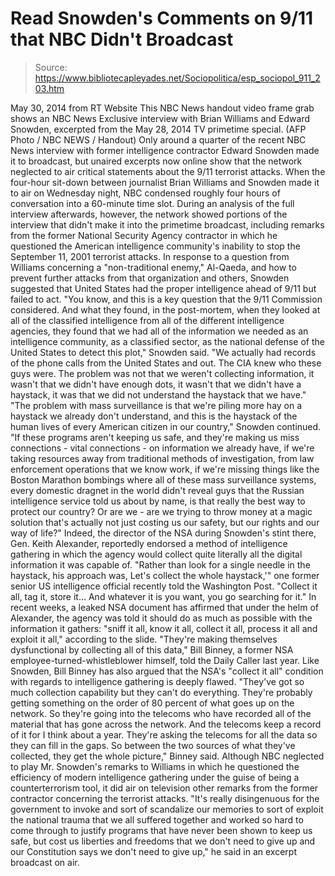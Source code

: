 # Read Snowden's Comments on 9/11 that NBC Didn't Broadcast

> Source: https://www.bibliotecapleyades.net/Sociopolitica/esp_sociopol_911_203.htm

May 30, 2014
from
RT Website
This NBC News handout
video frame grab shows
an NBC News Exclusive
interview with Brian Williams and Edward Snowden,
excerpted from the May 28,
2014 TV primetime special.
(AFP Photo / NBC NEWS /
Handout)
Only around a quarter of the recent
NBC News interview with former intelligence
contractor
Edward Snowden made it to broadcast,
but unaired excerpts now online show that the network neglected to air
critical statements about the
9/11
terrorist attacks.
When the four-hour sit-down between journalist Brian Williams and
Snowden made it to air on Wednesday night, NBC condensed roughly four hours
of conversation into a 60-minute time slot.
During an analysis of the full interview
afterwards, however, the network showed portions of the interview that
didn't make it into the primetime broadcast, including remarks from the
former National Security Agency contractor in which he questioned the
American intelligence community's inability to stop the September 11, 2001
terrorist attacks.
In response to a question from Williams concerning a "non-traditional
enemy," Al-Qaeda, and how to prevent further attacks from that organization
and others, Snowden suggested that United States had the proper intelligence
ahead of 9/11 but failed to act.
"You know, and this is a key question that
the 9/11 Commission considered.
And what they found, in the post-mortem,
when they looked at all of the classified intelligence from all of the
different intelligence agencies, they found that we had all of the
information we needed as an intelligence community, as a classified
sector, as the national defense of the United States to detect this
plot," Snowden said.
"We actually had records of the phone calls
from the United States and out. The CIA knew who these guys were.
The problem was not that we weren't
collecting information, it wasn't that we didn't have enough dots, it
wasn't that we didn't have a haystack, it was that we did not understand
the haystack that we have."
"The problem with mass surveillance is that we're piling more hay on a
haystack we already don't understand, and this is the haystack of the
human lives of every American citizen in our country," Snowden
continued.
"If these programs aren't keeping us safe,
and they're making us miss connections - vital connections - on
information we already have, if we're taking resources away from
traditional methods of investigation, from law enforcement operations
that we know work, if we're missing things like the Boston Marathon
bombings where all of these mass surveillance systems, every domestic
dragnet in the world didn't reveal guys that the Russian intelligence
service told us about by name, is that really the best way to protect
our country?
Or are we - are we trying to throw money at
a magic solution that's actually not just costing us our safety, but our
rights and our way of life?"
Indeed, the director of the NSA during Snowden's
stint there, Gen. Keith Alexander, reportedly endorsed a method of
intelligence gathering in which the agency would collect quite literally all
the digital information it was capable of.
"Rather than look for a single needle in the
haystack, his approach was, Let's collect the whole haystack,'" one
former senior US intelligence official recently told the Washington
Post.
"Collect it all, tag it, store it... And
whatever it is you want, you go searching for it."
In recent weeks, a leaked NSA document has
affirmed that under the helm of Alexander, the agency was told it should do
as much as possible with the information it gathers:
"sniff it all, know it all, collect it all,
process it all and exploit it all," according to the slide.
"They're making themselves dysfunctional by collecting all of this
data," Bill Binney, a former NSA employee-turned-whistleblower himself,
told the Daily Caller last year.
Like Snowden, Bill Binney has also argued
that the NSA's "collect it all" condition with regards to intelligence
gathering is deeply flawed.
"They've got so much collection capability
but they can't do everything. They're probably getting something on the
order of 80 percent of what goes up on the network.
So they're going into the telecoms who have
recorded all of the material that has gone across the network. And the
telecoms keep a record of it for I think about a year. They're asking
the telecoms for all the data so they can fill in the gaps.
So between the two sources of what they've
collected, they get the whole picture," Binney said.
Although NBC neglected to play Mr. Snowden's
remarks to Williams in which he questioned the efficiency of modern
intelligence gathering under the guise of being a counterterrorism tool, it
did air on television other remarks from the former contractor concerning
the terrorist attacks.
"It's really disingenuous for the government
to invoke and sort of scandalize our memories to sort of exploit the
national trauma that we all suffered together and worked so hard to come
through to justify programs that have never been shown to keep us safe,
but cost us liberties and freedoms that we don't need to give up and our
Constitution says we don't need to give up," he said in an excerpt
broadcast on air.
